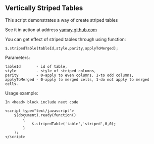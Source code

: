 Vertically Striped Tables
-------------- 
This script demonstrates a way of create striped tables

See it in action at address
[yamay.github.com](http://yamay.github.io)

You can get effect of striped tables through using function:

	$.stripedTable(tableId,style,parity,applyToMerged);

Parameters:

	tableId       - id of table,
	style         - style of striped columns,
	parity        - 0-apply to even columns, 1-to odd columns,
	applyToMerged - 0-apply to merged cells, 1-do not apply to merged cells.

Usage example:

	In <head> block include next code

	<script type="text/javascript">
		$(document).ready(function()
			{
				$.stripedTable('table','striped',0,0);
			}
		);
	</script>
